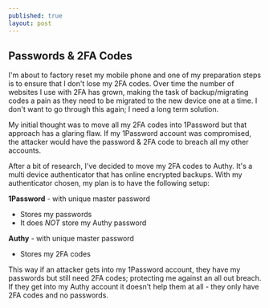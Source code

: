 ```yaml
---
published: true
layout: post
---
```

## Passwords & 2FA Codes

I'm about to factory reset my mobile phone and one of my preparation steps is to ensure that I don't lose my 2FA codes. Over time the number of websites I use with 2FA has grown, making the task of backup/migrating codes a pain as they need to be migrated to the new device one at a time. I don't want to go through this again; I need a long term solution.

My initial thought was to move all my 2FA codes into 1Password but that approach has a glaring flaw. If my 1Password account was compromised, the attacker would have the password & 2FA code to breach all my other accounts.

After a bit of research, I've decided to move my 2FA codes to Authy. It's a multi device authenticator that has online encrypted backups. With my authenticator chosen, my plan is to have the following setup:

**1Password** - with unique master password
* Stores my passwords
* It does *NOT* store my Authy password

**Authy** - with unique master password
* Stores my 2FA codes

This way if an attacker gets into my 1Password account, they have my passwords but still need 2FA codes; protecting me against an all out breach. If they get into my Authy account it doesn't help them at all - they only have 2FA codes and no passwords.
